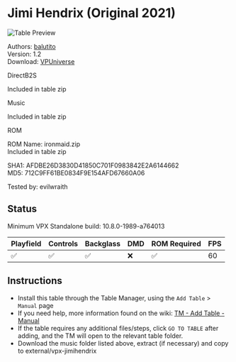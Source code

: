 ﻿# Jimi Hendrix (Original 2021)

![Table Preview](../../images/vpx-jimihendrix.jpg)

Authors: [balutito](https://vpuniverse.com/profile/36070-balutito/)  
Version: 1.2  
Download: [VPUniverse](https://vpuniverse.com/files/file/7736-jimi-hendrix-v1/)

DirectB2S

Included in table zip

Music

Included in table zip

ROM

ROM Name: ironmaid.zip  
Included in table zip

SHA1: AFDBE26D3830D41850C701F0983842E2A6144662  
MD5:  712C9FF61BE0834F9E154AFD67660A06 

Tested by: evilwraith

## Status 

Minimum VPX Standalone build: 10.8.0-1989-a764013

| Playfield | Controls | Backglass | DMD | ROM Required | FPS | 
|-----------|----------|-----------|-----|--------------|-----|
| :white_check_mark: | :white_check_mark: | :white_check_mark: | :x: | :white_check_mark: | 60 |

## Instructions

- Install this table through the Table Manager, using the `Add Table` > `Manual` page
- If you need help, more information found on the wiki: [TM - Add Table - Manual](https://github.com/LegendsUnchained/vpx-standalone-alp4k/wiki/%5B04%5D-%F0%9F%A7%A1-TM-%E2%80%90-Other-Features#add-table---manual)
- If the table requires any additional files/steps, click `GO TO TABLE` after adding, and the TM will open to the relevant table folder.
- Download the music folder listed above, extract (if necessary) and copy to external/vpx-jimihendrix

